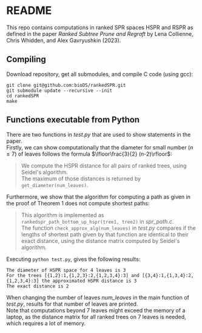 # README

This repo contains computations in ranked SPR spaces HSPR and RSPR as defined in the paper *Ranked Subtree Prune and Regraft* by Lena Collienne, Chris Whidden, and Alex Gavryushkin (2023).


## Compiling

Download repository, get all submodules, and compile C code (using gcc):

    git clone git@github.com:bioDS/rankedSPR.git
    git submodule update --recursive --init
    cd rankedSPR
    make


## Functions executable from Python

There are two functions in *test.py* that are used to show statements in the paper.  
Firstly, we can show computationally that the diameter for small number ($n \leq 7$) of leaves follows the formula $\lfloor\frac{3}{2} (n-2)\rfloor$:  
> We compute the HSPR distance for all pairs of ranked trees, using Seidel's algorithm.  
> The maximum of those distances is returned by `get_diameter(num_leaves)`.

Furthermore, we show that the algorithm for computing a path as given in the proof of Theorem 1 does not compute shortest paths:  
> This algorithm is implemented as `rankedspr_path_bottom_up_hspr(tree1, tree2)` in *spr_path.c*.  
> The function `check_approx_alg(num_leaves)` in *test.py* compares if the lengths of shortest path given by that function are identical to their exact distance, using the distance matrix computed by Seidel's algorithm.  

Executing `python test.py`, gives the following results:

    The diameter of HSPR space for 4 leaves is 3  
    For the trees [{1,2}:1,{1,2,3}:2,{1,2,3,4}:3] and [{3,4}:1,{1,3,4}:2,{1,2,3,4}:3] the approximated HSPR distance is 3  
    The exact distance is 2


When changing the number of leaves *num_leaves* in the main function of *test.py*, results for that number of leaves are printed.  
Note that computations beyond 7 leaves might exceed the memory of a laptop, as the distance matrix for all ranked trees on 7 leaves is needed, which requires a lot of memory.